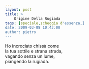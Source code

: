 ```yaml
---
layout: post
title: >
    Origine Della Rugiada
tags: [speciale,scheggia d'essenza,]
date: 2009-03-08 10:43:00
author: pietro
---
```

Ho incrociato chissà come<br/>la tua sottile e strana strada,<br/>vagando senza un lume,<br/>piangendo la rugiada.
